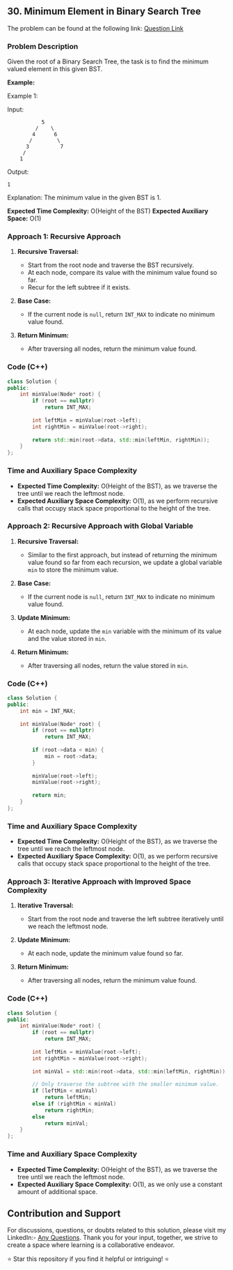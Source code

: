 ## 30. Minimum Element in Binary Search Tree

The problem can be found at the following link: [Question Link](https://www.geeksforgeeks.org/problems/minimum-element-in-bst/1)

### Problem Description

Given the root of a Binary Search Tree, the task is to find the minimum valued element in this given BST.

**Example:**

Example 1:

Input:
```
           5
         /    \
        4      6
       /        \
      3          7
     /
    1
```
Output: 
```
1
```
Explanation: 
The minimum value in the given BST is 1.

**Expected Time Complexity:** O(Height of the BST)
**Expected Auxiliary Space:** O(1)

### Approach 1: Recursive Approach

1. **Recursive Traversal:**
   - Start from the root node and traverse the BST recursively.
   - At each node, compare its value with the minimum value found so far.
   - Recur for the left subtree if it exists.
   
2. **Base Case:**
   - If the current node is `null`, return `INT_MAX` to indicate no minimum value found.
   
3. **Return Minimum:**
   - After traversing all nodes, return the minimum value found.

### Code (C++)

```cpp
class Solution {
public:
    int minValue(Node* root) {
        if (root == nullptr)
            return INT_MAX;
        
        int leftMin = minValue(root->left);
        int rightMin = minValue(root->right);
        
        return std::min(root->data, std::min(leftMin, rightMin));
    }
};
```

### Time and Auxiliary Space Complexity

- **Expected Time Complexity:** O(Height of the BST), as we traverse the tree until we reach the leftmost node.
- **Expected Auxiliary Space Complexity:** O(1), as we perform recursive calls that occupy stack space proportional to the height of the tree.

### Approach 2: Recursive Approach with Global Variable

1. **Recursive Traversal:**
   - Similar to the first approach, but instead of returning the minimum value found so far from each recursion, we update a global variable `min` to store the minimum value.

2. **Base Case:**
   - If the current node is `null`, return `INT_MAX` to indicate no minimum value found.
   
3. **Update Minimum:**
   - At each node, update the `min` variable with the minimum of its value and the value stored in `min`.
   
4. **Return Minimum:**
   - After traversing all nodes, return the value stored in `min`.

### Code (C++)

```cpp
class Solution {
public:
    int min = INT_MAX;
    
    int minValue(Node* root) {
        if (root == nullptr)
            return INT_MAX;
        
        if (root->data < min) {
            min = root->data;
        }
        
        minValue(root->left);
        minValue(root->right);
        
        return min;
    }
};
```
### Time and Auxiliary Space Complexity

- **Expected Time Complexity:** O(Height of the BST), as we traverse the tree until we reach the leftmost node.
- **Expected Auxiliary Space Complexity:** O(1), as we perform recursive calls that occupy stack space proportional to the height of the tree.

### Approach 3: Iterative Approach with Improved Space Complexity

1. **Iterative Traversal:**
   - Start from the root node and traverse the left subtree iteratively until we reach the leftmost node.

2. **Update Minimum:**
   - At each node, update the minimum value found so far.

3. **Return Minimum:**
   - After traversing all nodes, return the minimum value found.

### Code (C++)

```cpp
class Solution {
public:
    int minValue(Node* root) {
        if (root == nullptr)
            return INT_MAX;
        
        int leftMin = minValue(root->left);
        int rightMin = minValue(root->right);
        
        int minVal = std::min(root->data, std::min(leftMin, rightMin));
        
        // Only traverse the subtree with the smaller minimum value.
        if (leftMin < minVal)
            return leftMin;
        else if (rightMin < minVal)
            return rightMin;
        else
            return minVal;
    }
};
```

### Time and Auxiliary Space Complexity

- **Expected Time Complexity:** O(Height of the BST), as we traverse the tree until we reach the leftmost node.
- **Expected Auxiliary Space Complexity:** O(1), as we only use a constant amount of additional space.

## Contribution and Support

For discussions, questions, or doubts related to this solution, please visit my LinkedIn:- [Any Questions](https://www.linkedin.com/in/het-patel-8b110525a/). 
Thank you for your input, together, we strive to create a space where learning is a collaborative endeavor.

⭐ Star this repository if you find it helpful or intriguing! ⭐

